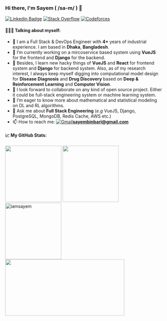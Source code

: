 ### Hi there, I'm Sayem ( /sa-m/ ) 👋

[![Linkedin Badge](https://img.shields.io/badge/%20-LinkedIn-0e76a8?logo=Linkedin&logoColor=white)](https://www.linkedin.com/in/sayembari/)
[![Stack Overflow](https://img.shields.io/badge/%20-Stack%20Overflow-black?color=14171A&labelColor=fff&logo=stackoverflow&logoColor=0c0d0e26)](https://stackoverflow.com/users/4380965/sayem-bari?tab=profile)
[![Codeforces](https://cp-logo.vercel.app/codeforces/darkKnight040?logo=true)](https://www.codeforces.com/submissions/darkKnight040/)


#### 🙋🏻‍♂️ Talking about myself:

- :house_with_garden: I am a Full Stack & DevOps Engineer with **4+** years of industrial experience. I am based in **Dhaka**, **Bangladesh**.
- 🔭 I’m currently working on a mircoservice based system using **VueJS** for the frontend and **Django** for the backend.
- 🌱 Besides, I learn new hacky things of **VueJS** and **React** for frontend system and **Django** for backend system. Also, as of my research interest, I always keep myself digging into computational model design for **Disease Diagnosis** and **Drug Discovery** based on **Deep & Reinforcement Learning** and **Computer Vision**.
- 👯 I look forward to collaborate on any kind of open source project. Either it could be full-stack engineering system or machine learning system.
- 🤔 I’m eager to know more about mathematical and statistical modeling on DL and RL algorithms. 
- 💬 Ask me about **Full Stack Engineering** (_e.g_ VueJS, Django, PostgreSQL, MongoDB, Redis Cache, AWS etc.)
- 📫 How to reach me: [![Gmail](https://img.shields.io/badge/Gmail-D14836?logo=gmail&logoColor=white
)](mailto:sayembinbari@gmail.com)**sayembinbari@gmail.com**

#### 📈 My GitHub Stats:

<p>
  <img height="180em" src="https://github-readme-stats.vercel.app/api?username=iamsayem&show_icons=true&hide_border=true&&count_private=true&include_all_commits=true" />
  <img height="180em" src="https://github-readme-stats.vercel.app/api/top-langs/?username=iamsayem&show_icons=true&hide_border=true&layout=compact" />
  <img height="180em" src="https://github-readme-streak-stats.herokuapp.com/?user=iamsayem" alt="iamsayem" />
  <img height="180em" width="382" src="https://www.flagcounter.me/cDB/" />
</p>
